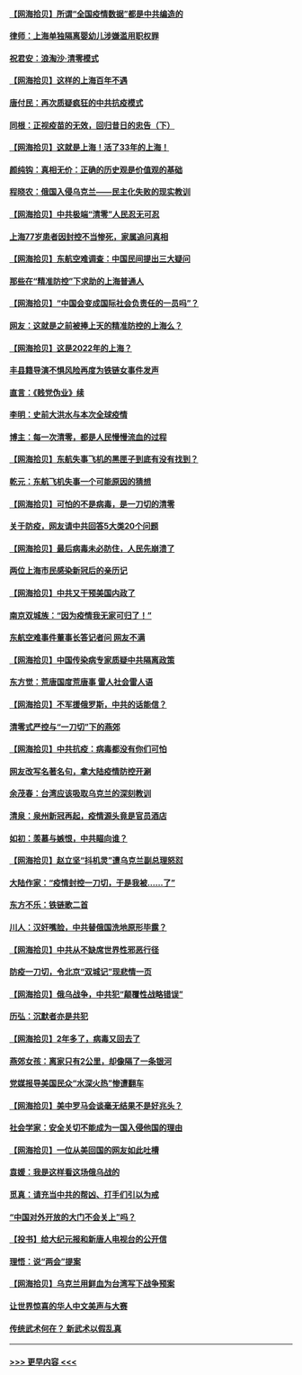 #### [【网海拾贝】所谓“全国疫情数据”都是中共编造的](../pages/nsc993/n13694674.md?t=04060503) 
#### [律师：上海单独隔离婴幼儿涉嫌滥用职权罪](../pages/nsc993/n13694627.md?t=04060503) 
#### [祝君安：浪淘沙·清零模式](../pages/nsc993/n13694452.md?t=04060503) 
#### [【网海拾贝】这样的上海百年不遇](../pages/nsc993/n13692603.md?t=04060503) 
#### [唐付民：再次质疑疯狂的中共抗疫模式](../pages/nsc993/n13691971.md?t=04060503) 
#### [同根：正视疫苗的无效，回归昔日的忠告（下）](../pages/nsc993/n13688756.md?t=04060503) 
#### [【网海拾贝】这就是上海！活了33年的上海！](../pages/nsc993/n13688654.md?t=04060503) 
#### [颜纯钩：真相无价：正确的历史观是价值观的基础](../pages/nsc993/n13688555.md?t=04060503) 
#### [程晓农：俄国入侵乌克兰——民主化失败的现实教训](../pages/nsc993/n13686006.md?t=04060503) 
#### [【网海拾贝】中共极端“清零”人民忍无可忍](../pages/nsc993/n13685914.md?t=04060503) 
#### [上海77岁患者因封控不当惨死，家属追问真相](../pages/nsc993/n13685891.md?t=04060503) 
#### [【网海拾贝】东航空难调查：中国民间提出三大疑问](../pages/nsc993/n13683137.md?t=04060503) 
#### [那些在“精准防控”下求助的上海普通人](../pages/nsc993/n13683088.md?t=04060503) 
#### [【网海拾贝】“中国会变成国际社会负责任的一员吗”？](../pages/nsc993/n13680707.md?t=04060503) 
#### [网友：这就是之前被捧上天的精准防控的上海么？](../pages/nsc993/n13680287.md?t=04060503) 
#### [【网海拾贝】这是2022年的上海？](../pages/nsc993/n13678253.md?t=04060503) 
#### [丰县籍导演不惧风险再度为铁链女事件发声](../pages/nsc993/n13678215.md?t=04060503) 
#### [直言：《贱党伪业》续](../pages/nsc993/n13678056.md?t=04060503) 
#### [李明：史前大洪水与本次全球疫情](../pages/nsc993/n13677332.md?t=04060503) 
#### [博主：每一次清零，都是人民慢慢流血的过程](../pages/nsc993/n13676078.md?t=04060503) 
#### [【网海拾贝】东航失事飞机的黑匣子到底有没有找到？](../pages/nsc993/n13676034.md?t=04060503) 
#### [乾元：东航飞机失事一个可能原因的猜想](../pages/nsc993/n13675834.md?t=04060503) 
#### [【网海拾贝】可怕的不是病毒，是一刀切的清零](../pages/nsc993/n13674403.md?t=04060503) 
#### [关于防疫，网友请中共回答5大类20个问题](../pages/nsc993/n13674318.md?t=04060503) 
#### [【网海拾贝】最后病毒未必防住，人民先崩溃了](../pages/nsc993/n13672307.md?t=04060503) 
#### [两位上海市民感染新冠后的亲历记](../pages/nsc993/n13672217.md?t=04060503) 
#### [【网海拾贝】中共又干预美国内政了](../pages/nsc993/n13669564.md?t=04060503) 
#### [南京双城族：“因为疫情我无家可归了！”](../pages/nsc993/n13669511.md?t=04060503) 
#### [东航空难事件董事长答记者问 网友不满](../pages/nsc993/n13669436.md?t=04060503) 
#### [【网海拾贝】中国传染病专家质疑中共隔离政策](../pages/nsc993/n13667190.md?t=04060503) 
#### [东方觉：荒唐国度荒唐事 雷人社会雷人语](../pages/nsc993/n13666926.md?t=04060503) 
#### [【网海拾贝】不军援俄罗斯，中共的话能信？](../pages/nsc993/n13664594.md?t=04060503) 
#### [清零式严控与“一刀切”下的燕郊](../pages/nsc993/n13664450.md?t=04060503) 
#### [【网海拾贝】中共抗疫：病毒都没有你们可怕](../pages/nsc993/n13662063.md?t=04060503) 
#### [网友改写名著名句，拿大陆疫情防控开涮](../pages/nsc993/n13661999.md?t=04060503) 
#### [余茂春：台湾应该吸取乌克兰的深刻教训](../pages/nsc993/n13661829.md?t=04060503) 
#### [清泉：泉州新冠再起，疫情源头竟是官员酒店](../pages/nsc993/n13660898.md?t=04060503) 
#### [如初：羡慕与嫉恨，中共瞄向谁？](../pages/nsc993/n13660773.md?t=04060503) 
#### [【网海拾贝】赵立坚“抖机灵”遭乌克兰副总理怒怼](../pages/nsc993/n13659660.md?t=04060503) 
#### [大陆作家：“疫情封控一刀切，于是我被……了”](../pages/nsc993/n13659323.md?t=04060503) 
#### [东方不乐：铁链歌二首](../pages/nsc993/n13659123.md?t=04060503) 
#### [川人：汉奸嘴脸，中共替俄国洗地原形毕露？](../pages/nsc993/n13657995.md?t=04060503) 
#### [【网海拾贝】中共从不缺席世界性邪恶行径](../pages/nsc993/n13657799.md?t=04060503) 
#### [防疫一刀切，令北京“双城记”现悲情一页](../pages/nsc993/n13657746.md?t=04060503) 
#### [【网海拾贝】俄乌战争，中共犯“颠覆性战略错误”](../pages/nsc993/n13655760.md?t=04060503) 
#### [历弘：沉默者亦是共犯](../pages/nsc993/n13652799.md?t=04060503) 
#### [【网海拾贝】2年多了，病毒又回去了](../pages/nsc993/n13652629.md?t=04060503) 
#### [燕郊女孩：离家只有2公里，却像隔了一条银河](../pages/nsc993/n13652450.md?t=04060503) 
#### [党媒报导美国民众“水深火热”惨遭翻车](../pages/nsc993/n13649966.md?t=04060503) 
#### [【网海拾贝】美中罗马会谈毫无结果不是好兆头？](../pages/nsc993/n13649860.md?t=04060503) 
#### [社会学家：安全关切不能成为一国入侵他国的理由](../pages/nsc993/n13649744.md?t=04060503) 
#### [【网海拾贝】一位从美回国的网友如此吐槽](../pages/nsc993/n13647381.md?t=04060503) 
#### [袁媛：我是这样看这场俄乌战的](../pages/nsc993/n13644892.md?t=04060503) 
#### [觅真：请充当中共的帮凶、打手们引以为戒](../pages/nsc993/n13644228.md?t=04060503) 
#### [“中国对外开放的大门不会关上”吗？](../pages/nsc993/n13644191.md?t=04060503) 
#### [【投书】给大纪元报和新唐人电视台的公开信](../pages/nsc993/n13644124.md?t=04060503) 
#### [理悟：说“两会”提案](../pages/nsc993/n13643927.md?t=04060503) 
#### [【网海拾贝】乌克兰用鲜血为台湾写下战争预案](../pages/nsc993/n13643578.md?t=04060503) 
#### [让世界惊喜的华人中文美声与大赛](../pages/nsc993/n13641647.md?t=04060503) 
#### [传统武术何在？ 新武术以假乱真](../pages/nsc993/n13641615.md?t=04060503) 

----
#### [ >>> 更早内容 <<< ](../indexes/nsc993-earlier.md)
